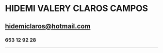 # **HIDEMI VALERY CLAROS CAMPOS**


## **hidemiclaros@hotmail.com**


### 653 12 92 28

------------------------------------------------------------------------------------
